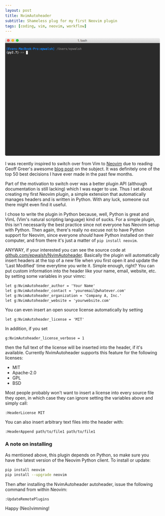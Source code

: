 ```yaml
---
layout: post
title: NvimAutoheader
subtitle: Shameless plug for my first Neovim plugin
tags: [coding, vim, neovim, workflow]
---
```


![](/img/posts/2016-06-22/NvimAutoheader_main.gif)

I was recently inspired to switch over from Vim to [Neovim](https://neovim.io/) due to reading
Geoff Greer's awesome [blog post](http://geoff.greer.fm/2015/01/15/why-neovim-is-better-than-vim/) on the subject.
It was definitely one of the top 50 best decisions I have ever made in the past few months.

Part of the motivation to switch over was a better plugin API (although documentation is still lacking) which
I was eager to use. Thus I set about creating my first Neovim plugin, a simple extension
that automatically manages headers and is written in Python. With any luck, someone out there might even find it useful.

I chose to write the plugin in Python because, well, Python is great and VimL (Vim's natural scripting language) kind of sucks.
For a simple plugin, this isn't necessarily the best practice since not everyone has Neovim setup with Python.
Then again, there's really no excuse not to have Python support for Neovim, since everyone *should* have Python
installed on their computer, and from there it's just a matter of 
```pip install neovim```.

ANYWAY, if your interested you can see the source code at [github.com/epwalsh/NvimAutoheader](https://github.com/epwalsh/NvimAutoheader).
Basically the plugin will automatically insert headers at the top of a new file when you first open it and update
the 'Last Modified' time everytime you write it. Simple enough, right? You can put custom information
into the header like your name, email, website, etc. by setting some variables in your vimrc:

```vim
let g:NvimAutoheader_author = 'Your Name'
let g:NvimAutoheader_contact = 'youremail@whatever.com'
let g:NvimAutoheader_organization = 'Company A, Inc.'
let g:NvimAutoheader_website = 'yourwebsite.com'
```

You can even insert an open source license automatically by setting 

```vim
let g:NvimAutoheader_license = 'MIT'
```

In addition, if you set 

```vim
g:NvimAutoheader_license_verbose = 1
```
then the full text of the license will be inserted into the header, if it's available.
Currently NvimAutoheader supports this feature for the following licenses:

- MIT
- Apache-2.0
- GPL
- BSD

Most people probably won't want to insert a license into every source file they open,
in which case they can ignore setting the variables above and simply call:

```vim
:HeaderLicense MIT
```

You can also insert arbitrary text files into the header with:

```vim
:HeaderAppend path/to/file1 path/to/file1
```

### A note on installing

As mentioned above, this plugin depends on Python, so make sure you have the latest version
of the Neovim Python client. To install or update:

```bash
pip install neovim
pip install --upgrade neovim
```

Then after installing the NvimAutoheader autoheader, issue the following command from within Neovim:

```vim
:UpdateRemotePlugins
```

Happy (Neo)vimming!
